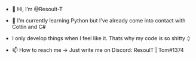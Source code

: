 - 👋 Hi, I’m @Resoult-T
- 🌱 I’m currently learning Python but I've already come into contact with Cotlin and C#
- I only develop things when I feel like it. Thats why my code is so shitty :)

- 📫 How to reach me -> Just write me on Discord: ResoulT | Tom#1374

<!---
Resoult-T/Resoult-T is a ✨ special ✨ repository because its `README.md` (this file) appears on your GitHub profile.
You can click the Preview link to take a look at your changes.
--->
